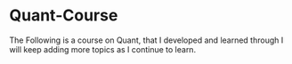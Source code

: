 # Quant-Course
The Following is a course on Quant, that I developed and learned through I will keep adding more topics as I continue to learn.
